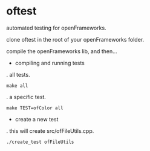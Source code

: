 oftest
======

automated testing for openFrameworks.

clone oftest in the root of your openFrameworks folder.


compile the openFrameworks lib, and then...


- compiling and running tests

. all tests. 

``` make all ```

. a specific test.

``` make TEST=ofColor all ```

- create a new test

. this will create src/ofFileUtils.cpp.

``` ./create_test ofFileUtils  ```

